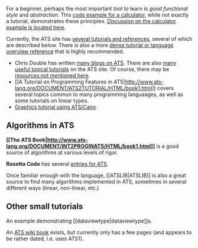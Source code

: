 For a beginner, perhaps the most important tool to learn is *good functional style* and *abstraction*. This [code example for a calculator](http://www.cs.bu.edu/~hwxi/academic/courses/CS320/Spring13/code/calculator/), while not exactly a tutorial, demonstrates these principles. [Discussion on the calculator example is located here](https://groups.google.com/forum/?fromgroups=#!topic/ats-lang-users/ad5S6SY0I0E).

Currently, the ATS site has [several tutorials and references](http://www.ats-lang.org/DOCUMENT/), several of which are described below. There is also a more [dense tutorial or language overview reference](http://cs.likai.org/ats/ml-programmers-guide-to-ats) that is highly recommended.

* Chris Double has written [many blogs on ATS](http://www.bluishcoder.co.nz/tags/ats/). There are also [many useful topical tutorials](http://www.ats-lang.org/htdocs-old/TUTORIAL/tutorial.html) on the ATS site. Of course, there may be [resources not mentioned here](https://www.google.com/search?as_q=ATS+language&as_epq=&as_oq=tutorial+blog+programming&as_eq=&as_nlo=&as_nhi=&lr=&cr=&as_qdr=all&as_sitesearch=&as_occt=any&safe=images&tbs=&as_filetype=&as_rights=). 
* [[A Tutorial on Programming Features in ATS|http://www.ats-lang.org/DOCUMENT/ATS2TUTORIAL/HTML/book1.html]] covers several topics common to many programming languaages, as well as some tutorials on linear types.
* [Graphics tutorial using ATS/Cairo](http://www.ats-lang.org/DOCUMENT/ATS2CAIRO/HTML/book1.html).

## Algorithms in ATS

**[[The ATS Book|http://www.ats-lang.org/DOCUMENT/INT2PROGINATS/HTML/book1.html]]** is a good source of algorithms at various levels of rigor.

**Rosetta Code** has several [entries for ATS](http://rosettacode.org/wiki/Category:ATS).

Once familiar enough with the language, [[ATSLIB|ATSLIB]] is also a great source to find many algorithms implemented in ATS, sometimes in several different ways (linear, non-linear, etc.)

## Other small tutorials

An example demonstrating [[dataviewtype|dataviewtype]]s.

An [ATS wiki book](http://en.wikibooks.org/wiki/ATS:_Programming_with_Theorem-Proving) exists, but currently only has a few pages (and appears to be rather dated, i.e. uses ATS1).